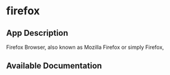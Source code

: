 # firefox

## App Description

Firefox Browser, also known as Mozilla Firefox or simply Firefox,

## Available Documentation

